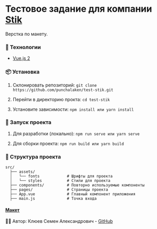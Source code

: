 # Тестовое задание для компании [Stik](https://stik.pro/)

Верстка по макету.

### 🚀 Технологии

- [Vue.js 2](https://vuejs.org/)

### 📦 Установка

1. Склонировать репозиторий:
   `git clone https://github.com/punchalaken/test-stik.git`
2. Перейти в директорию прокта:
   `cd test-stik`

3. Установите зависимости:
   `npm install
или
yarn install`

### 🔨 Запуск проекта

1. Для разработки (локально):
   `npm run serve
или
yarn serve`

2. Для сборки проекта:
   `npm run build
или
yarn build`

### 📂 Структура проекта

    src/
      ├── assets/
      │   └── fonts            # Шрифты для проекта
      │   └── styles           # Стили для проекта
      ├── components/          # Повторно используемые компоненты
      ├── pages/               # Страницы проекта
      ├── App.vue              # Главный компонент приложения
      ├── main.js              # Точка входа

#### [Макет](<https://www.figma.com/design/exXmsJ6aoYFCa558iTR3rU/%D0%A2%D0%B5%D1%81%D1%82%D0%BE%D0%B2%D0%BE%D0%B5-%D0%B7%D0%B0%D0%B4%D0%B0%D0%BD%D0%B8%D0%B5--(%D0%BA%D0%BE%D0%BC%D0%BC%D0%B5%D1%80%D1%86%D0%B8%D1%8F)?node-id=2-51&t=gYfG8dQH69RBL2Qd-0>)

🧑‍💻 Автор: Клюев Семен Александрович - [GitHub](https://github.com/punchalaken)
